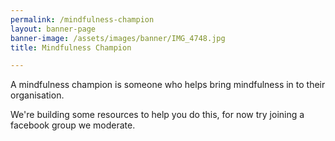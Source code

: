 ```yaml
---
permalink: /mindfulness-champion
layout: banner-page
banner-image: /assets/images/banner/IMG_4748.jpg
title: Mindfulness Champion

---
```


A mindfulness champion is someone who helps bring mindfulness in to their organisation.

We're building some resources to help you do this, for now try joining a facebook group we moderate.